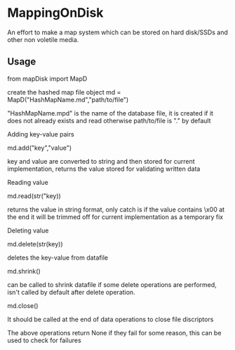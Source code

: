 # MappingOnDisk
An effort to make a map system which can be stored on hard disk/SSDs and other non voletile media.

## Usage

from mapDisk import MapD

create the hashed map file object
    md = MapD("HashMapName.md","path/to/file")

"HashMapName.mpd" is the name of the database file, it is created if it does not already exists and read otherwise
path/to/file is "." by default


Adding key-value pairs

md.add("key","value")

key and value are converted to string and then stored for current implementation, returns the value stored for validating written data


Reading value

md.read(str("key))

returns the value in string format, only catch is if the value contains \x00 at the end it will be trimmed off for current implementation as a temporary fix


Deleting value

md.delete(str(key))

deletes the key-value from datafile

md.shrink()

can be called to shrink datafile if some delete operations are performed, isn't called by default after delete operation.


md.close()

It should be called at the end of data operations to close file discriptors

The above operations return None if they fail for some reason, this can be used to check for failures